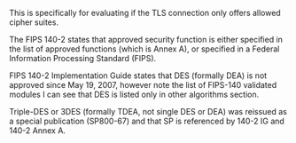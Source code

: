 This is specifically for evaluating if the TLS connection only offers allowed cipher suites.

The FIPS 140-2 states that approved security function is either specified in the list of approved functions (which is Annex A), or specified in a Federal Information Processing Standard (FIPS).

FIPS 140-2 Implementation Guide states that DES (formally DEA) is not approved since May 19, 2007, however note the list of FIPS-140 validated modules I can see that DES is listed only in other algorithms section.

Triple-DES or 3DES (formally TDEA, not single DES or DEA) was reissued as a special publication (SP800-67) and that SP is referenced by 140-2 IG and 140-2 Annex A.

